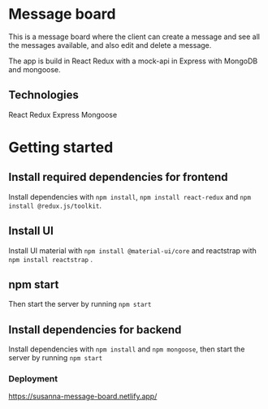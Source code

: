 # Message board

This is a message board where the client can create a message and see all the messages available, and also edit and delete a message.

The app is build in React Redux with a mock-api in Express with MongoDB and mongoose.

## Technologies

React
Redux
Express
Mongoose

# Getting started

## Install required dependencies for frontend

Install dependencies with `npm install`, `npm install react-redux` and `npm install @redux.js/toolkit`.

## Install UI

Install UI material with `npm install @material-ui/core` and reactstrap with `npm install reactstrap` .

## npm start

Then start the server by running `npm start`

## Install dependencies for backend

Install dependencies with `npm install` and `npm mongoose`, then start the server by running `npm start`

### Deployment

https://susanna-message-board.netlify.app/
